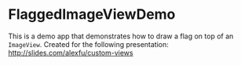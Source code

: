 # FlaggedImageViewDemo
This is a demo app that demonstrates how to draw a flag on top of an `ImageView`. Created for the following presentation: http://slides.com/alexfu/custom-views
